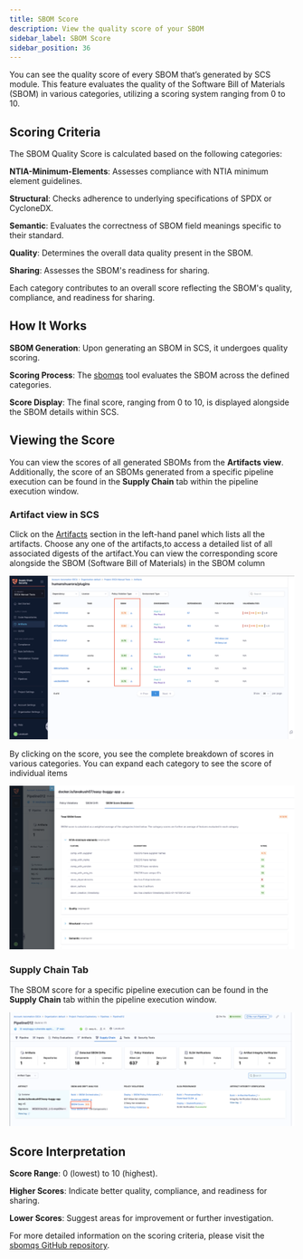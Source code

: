 ```yaml
---
title: SBOM Score
description: View the quality score of your SBOM
sidebar_label: SBOM Score
sidebar_position: 36
---
```


You can see the quality score of every SBOM that’s generated by SCS module. This feature evaluates the quality of the Software Bill of Materials (SBOM) in various categories, utilizing a scoring system ranging from 0 to 10.

## Scoring Criteria

The SBOM Quality Score is calculated based on the following categories:

**NTIA-Minimum-Elements**: Assesses compliance with NTIA minimum element guidelines.

**Structural**: Checks adherence to underlying specifications of SPDX or CycloneDX.

**Semantic**: Evaluates the correctness of SBOM field meanings specific to their standard.

**Quality**: Determines the overall data quality present in the SBOM.

**Sharing**: Assesses the SBOM's readiness for sharing.

Each category contributes to an overall score reflecting the SBOM's quality, compliance, and readiness for sharing.

## How It Works

**SBOM Generation**: Upon generating an SBOM in SCS, it undergoes quality scoring.

**Scoring Process**: The [sbomqs](https://github.com/interlynk-io/sbomqs/) tool evaluates the SBOM across the defined categories.

**Score Display**: The final score, ranging from 0 to 10, is displayed alongside the SBOM details within SCS.

## Viewing the Score
You can view the scores of all generated SBOMs from the **Artifacts view**. Additionally, the score of an SBOMs generated from a specific pipeline execution can be found in the **Supply Chain** tab within the pipeline execution window.

### Artifact view in SCS

Click on the [Artifacts](../artifact-view.md) section in the left-hand panel which lists all the artifacts. Choose any one of the artifacts,to access a detailed list of all associated digests of the artifact.You can view the corresponding score alongside the SBOM (Software Bill of Materials) in the SBOM column

!["SBOM Score from Artifacts view"](./static/sbom-score-view.png)


By clicking on the score, you see the complete breakdown of scores in various categories. You can expand each category to see the score of individual items

!["SBOM Score details"](./static/sbom-scorecard.png)

### Supply Chain Tab 
The SBOM score for a specific pipeline execution can be found in the **Supply Chain** tab within the pipeline execution window.

!["SBOM Score from Supply Chain Tab"](./static/sbom-score.png)

## Score Interpretation

**Score Range**: 0 (lowest) to 10 (highest).

**Higher Scores**: Indicate better quality, compliance, and readiness for sharing.

**Lower Scores**: Suggest areas for improvement or further investigation.


For more detailed information on the scoring criteria, please visit the [sbomqs GitHub repository](https://github.com/interlynk-io/sbomqs/).